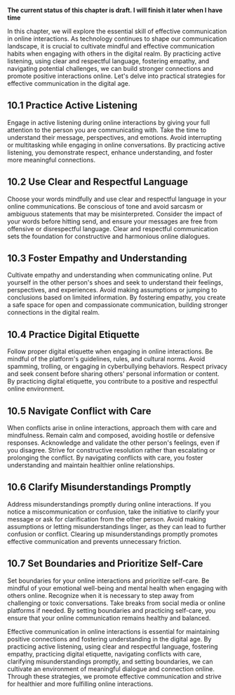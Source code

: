 **The current status of this chapter is draft. I will finish it later when I have time**

In this chapter, we will explore the essential skill of effective communication in online interactions. As technology continues to shape our communication landscape, it is crucial to cultivate mindful and effective communication habits when engaging with others in the digital realm. By practicing active listening, using clear and respectful language, fostering empathy, and navigating potential challenges, we can build stronger connections and promote positive interactions online. Let's delve into practical strategies for effective communication in the digital age.

10.1 Practice Active Listening
------------------------------

Engage in active listening during online interactions by giving your full attention to the person you are communicating with. Take the time to understand their message, perspectives, and emotions. Avoid interrupting or multitasking while engaging in online conversations. By practicing active listening, you demonstrate respect, enhance understanding, and foster more meaningful connections.

10.2 Use Clear and Respectful Language
--------------------------------------

Choose your words mindfully and use clear and respectful language in your online communications. Be conscious of tone and avoid sarcasm or ambiguous statements that may be misinterpreted. Consider the impact of your words before hitting send, and ensure your messages are free from offensive or disrespectful language. Clear and respectful communication sets the foundation for constructive and harmonious online dialogues.

10.3 Foster Empathy and Understanding
-------------------------------------

Cultivate empathy and understanding when communicating online. Put yourself in the other person's shoes and seek to understand their feelings, perspectives, and experiences. Avoid making assumptions or jumping to conclusions based on limited information. By fostering empathy, you create a safe space for open and compassionate communication, building stronger connections in the digital realm.

10.4 Practice Digital Etiquette
-------------------------------

Follow proper digital etiquette when engaging in online interactions. Be mindful of the platform's guidelines, rules, and cultural norms. Avoid spamming, trolling, or engaging in cyberbullying behaviors. Respect privacy and seek consent before sharing others' personal information or content. By practicing digital etiquette, you contribute to a positive and respectful online environment.

10.5 Navigate Conflict with Care
--------------------------------

When conflicts arise in online interactions, approach them with care and mindfulness. Remain calm and composed, avoiding hostile or defensive responses. Acknowledge and validate the other person's feelings, even if you disagree. Strive for constructive resolution rather than escalating or prolonging the conflict. By navigating conflicts with care, you foster understanding and maintain healthier online relationships.

10.6 Clarify Misunderstandings Promptly
---------------------------------------

Address misunderstandings promptly during online interactions. If you notice a miscommunication or confusion, take the initiative to clarify your message or ask for clarification from the other person. Avoid making assumptions or letting misunderstandings linger, as they can lead to further confusion or conflict. Clearing up misunderstandings promptly promotes effective communication and prevents unnecessary friction.

10.7 Set Boundaries and Prioritize Self-Care
--------------------------------------------

Set boundaries for your online interactions and prioritize self-care. Be mindful of your emotional well-being and mental health when engaging with others online. Recognize when it is necessary to step away from challenging or toxic conversations. Take breaks from social media or online platforms if needed. By setting boundaries and practicing self-care, you ensure that your online communication remains healthy and balanced.

Effective communication in online interactions is essential for maintaining positive connections and fostering understanding in the digital age. By practicing active listening, using clear and respectful language, fostering empathy, practicing digital etiquette, navigating conflicts with care, clarifying misunderstandings promptly, and setting boundaries, we can cultivate an environment of meaningful dialogue and connection online. Through these strategies, we promote effective communication and strive for healthier and more fulfilling online interactions.
